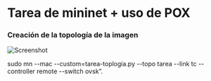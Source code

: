 # Tarea de mininet + uso de POX

### Creación de la topología de la imagen


![Screenshot](img/tarea.png)


sudo mn --mac --custom=tarea-toplogia.py --topo tarea --link tc --controller remote --switch ovsk”.


